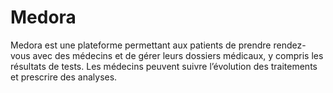# Medora
Medora est une plateforme permettant aux patients de prendre rendez-vous avec des médecins et de gérer leurs dossiers médicaux, y compris les résultats de tests. Les médecins peuvent suivre l’évolution des traitements et prescrire des analyses.
